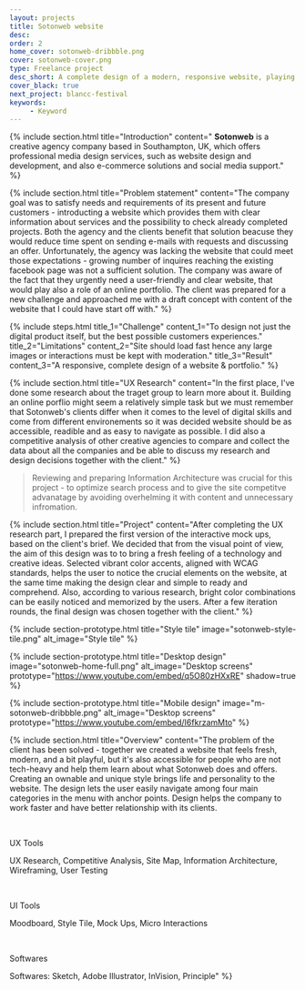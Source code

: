 ```yaml
---
layout: projects
title: Sotonweb website
desc: 
order: 2
home_cover: sotonweb-dribbble.png
cover: sotonweb-cover.png
type: Freelance project
desc_short: A complete design of a modern, responsive website, playing the role of online porfolio
cover_black: true
next_project: blancc-festival
keywords: 
     - Keyword
---
```

{%
     include section.html 
     title="Introduction"
     content="
**Sotonweb** is a creative agency company based in Southampton, UK, which offers professional media design services, such as website design and development, and also e-commerce solutions and social media support."
%}

{%
     include section.html
     title="Problem statement"
     content="The company goal was to satisfy needs and requirements of its present and future customers - introducting a website which provides them with clear information about services and the possibility to check already completed projects. Both the agency and the clients benefit that solution beacuse they would reduce time spent on sending e-mails with requests and discussing an offer. Unfortunately, the agency was lacking the website that could meet those expectations -  growing number of inquires reaching the existing facebook page was not a sufficient solution. The company was aware of the fact that they urgently need a user-friendly and clear website, that would play also a role of an online portfolio. The client was prepared for a new challenge and approached me with a draft concept with content of the website that I could have start off with."
%}


{%
     include steps.html
     title_1="Challenge"
     content_1="To design not just the digital product itself, but the best possible customers experiences."
     title_2="Limitations"
     content_2="Site should load fast hence any large images or interactions must be kept with moderation."
     title_3="Result"
     content_3="A responsive, complete design of a website & portfolio."
%}

{%
     include section.html 
     title="UX Research"
     content="In the first place, I've done some research about the traget group to learn more about it. Building an online porflio might seem a relatively simple task but we must remember that Sotonweb's clients differ when it comes to the level of digital skills and come from different environements so it was decided website should be as accessible, readible and as easy to navigate as possible. I did also a competitive analysis of other creative agencies to compare and collect the data about all the companies and be able to discuss my research and design decisions together with the client."
%}

> Reviewing and preparing Information Architecture was crucial for this project - to optimize search process and to give the site competitve advanatage by avoiding overhelming it with content and unnecessary infromation.

{%
     include section.html
     title="Project"
     content="After completing the UX research part, I prepared the first version of the interactive mock ups, based on the client's brief. We decided that from the visual point of view, the aim of this design was to to bring a fresh feeling of a technology and creative ideas. Selected vibrant color accents, aligned with WCAG standards, helps the user to notice the crucial elements on the website, at the same time making the design clear and simple to ready and comprehend. Also, according to various research, bright color combinations can be easily noticed and memorized by the users. After a few iteration rounds, the final design was chosen together with the client."
%}

{%
     include section-prototype.html
     title="Style tile"
     image="sotonweb-style-tile.png"
     alt_image="Style tile"
%}

{%
     include section-prototype.html
     title="Desktop design"
     image="sotonweb-home-full.png"
     alt_image="Desktop screens"
     prototype="https://www.youtube.com/embed/q5O80zHXxRE"
     shadow=true
%}

{%
     include section-prototype.html
     title="Mobile design"
     image="m-sotonweb-dribbble.png"
     alt_image="Desktop screens"
     prototype="https://www.youtube.com/embed/I6fkrzamMto"
%}

{%
     include section.html
     title="Overview"
     content="The problem of the client has been solved - together we created a website that feels fresh, modern, and a bit playful, but it's also accessible for people who are not tech-heavy and help them learn about what Sotonweb does and offers. Creating an ownable and unique style brings life and personality to the website. The design lets the user easily navigate among four main categories in the menu with anchor points. Design helps the company to work faster and have better relationship with its clients.

&nbsp;


UX Tools


UX Research, Competitive Analysis, Site Map, Information Architecture, Wireframing, User Testing

&nbsp; 


UI Tools

Moodboard, Style Tile, Mock Ups, Micro Interactions

&nbsp;


Softwares


Softwares: Sketch, Adobe Illustrator, InVision, Principle"
%}